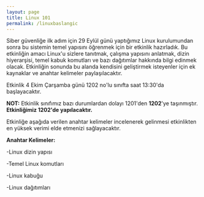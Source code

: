 ```yaml
---
layout: page
title: Linux 101
permalink: /linuxbaslangic
---
```


Siber güvenliğe ilk adım için 29 Eylül günü yaptığımız Linux kurulumundan sonra bu sistemin temel yapısını öğrenmek için bir etkinlik hazırladık. Bu etkinliğin amacı Linux'u sizlere tanıtmak, çalışma yapısını anlatmak, dizin hiyerarşisi, temel kabuk komutları ve bazı dağıtımlar hakkında bilgi edinmek olacak. Etkinliğin sonunda bu alanda kendisini geliştirmek isteyenler için ek kaynaklar ve anahtar kelimeler paylaşılacaktır. 

Etkinlik 4 Ekim Çarşamba günü 1202 no'lu sınıfta saat 13:30'da başlayacaktır.

<strong>NOT:</strong> Etkinlik sınıfımız bazı durumlardan dolayı 1201'den <strong>1202</strong>'ye taşınmıştır. <strong>Etkinliğimiz 1202'de yapılacaktır.</strong>

Etkinliğe aşağıda verilen anahtar kelimeler incelenerek gelinmesi etkinlikten en yüksek verimi elde etmenizi sağlayacaktır.

<strong>Anahtar Kelimeler:</strong>

-Linux dizin yapısı

-Temel Linux komutları

-Linux kabuğu

-Linux dağıtımları